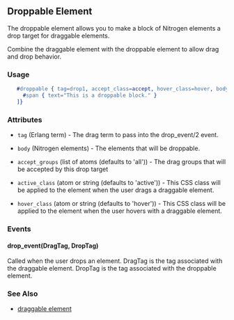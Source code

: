 <!-- dash: #droppable | Element | ###:Section -->



## Droppable Element

  The droppable element allows you to make a block of Nitrogen elements a drop
  target for draggable elements.

  Combine the draggable element with the droppable element to allow drag and
  drop behavior.

### Usage

```erlang
   #droppable { tag=drop1, accept_class=accept, hover_class=hover, body=[
	 #span { text="This is a droppable block." }
   ]}

```

### Attributes

   * `tag` (Erlang term) - The drag term to pass into the drop_event/2
	 event.

   * `body` (Nitrogen elements) - The elements that will be droppable.

   * `accept_groups` (list of atoms (defaults to 'all')) - The drag groups
	 that will be accepted by this drop target

   * `active_class` (atom or string (defaults to 'active')) - This CSS
	 class will be applied to the element when the user drags a draggable
	 element.

   * `hover_class` (atom or string (defaults to 'hover')) - This CSS class
	 will be applied to the element when the user hovers with a draggable
	 element.

### Events

#### drop_event(DragTag, DropTag)

   Called when the user drops an element. DragTag is the tag associated with
   the draggable element. DropTag is the tag associated with the droppable
   element.

### See Also

 *  [draggable element](./draggable.md)
